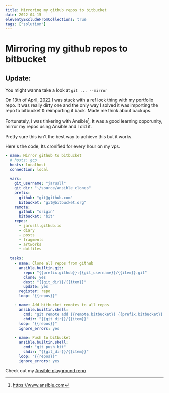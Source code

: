 ```yaml
---
title: Mirroring my github repos to bitbucket
date: 2022-04-15
eleventyExcludeFromCollections: true
tags: ["solution"]
---
```


# Mirroring my github repos to bitbucket #

## Update: ##
You might wanna take a look at `git ... --mirror`

On 13th of April, 2022 I was stuck with a ref lock thing with my portfolio repo. It was really dirty one and the only way I solved it was importing the repo to bitbucket & reimporting it back. Made me think about backups. 

Fortunately, I was tinkering with Ansible[^1]. It was a good learning opporunity, mirror my repos using Ansible and I did it.

Pretty sure this isn't the best way to achieve this but it works.

Here's the code, Its cronified for every hour on my vps.

```yaml
- name: Mirror github to bitbucket
  # hosts: gcp
  hosts: localhost
  connection: local
  
  vars:
    git_username: "jarusll"
    git_dir: "~/source/ansible_clones"
    prefix:
      github: "git@github.com"
      bitbucket: "git@bitbucket.org"
    remote:
      github: "origin"
      bitbucket: "bit"
    repos:
      - jarusll.github.io
      - diary
      - posts
      - fragments
      - artworks
      - dotfiles
      
  tasks:
    - name: Clone all repos from github
      ansible.builtin.git:
        repo: "{{prefix.github}}:{{git_username}}/{{item}}.git"
        clone: yes
        dest: "{{git_dir}}/{{item}}"
        update: yes
      register: repo
      loop: "{{repos}}"

    - name: Add bitbucket remotes to all repos
      ansible.builtin.shell:
        cmd: "git remote add {{remote.bitbucket}} {{prefix.bitbucket}}:{{git_username}}/{{item}}.git"
        chdir: "{{git_dir}}/{{item}}"
      loop: "{{repos}}"
      ignore_errors: yes

    - name: Push to bitbucket
      ansible.builtin.shell:
        cmd: "git push bit"
        chdir: "{{git_dir}}/{{item}}"
      loop: "{{repos}}"
      ignore_errors: yes

```

Check out my [Ansible playground repo](https://github.com/jarusll/ansible-playground)

[^1]: https://www.ansible.com
